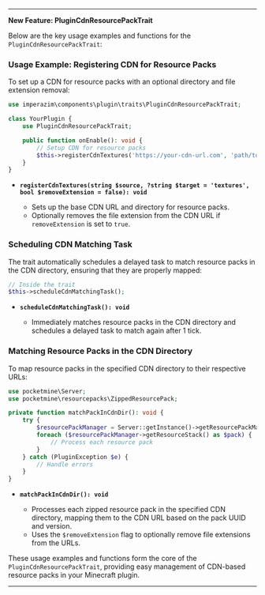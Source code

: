 ---

**New Feature: PluginCdnResourcePackTrait**

Below are the key usage examples and functions for the `PluginCdnResourcePackTrait`:

### Usage Example: Registering CDN for Resource Packs

To set up a CDN for resource packs with an optional directory and file extension removal:

```php
use imperazim\components\plugin\traits\PluginCdnResourcePackTrait;

class YourPlugin {
    use PluginCdnResourcePackTrait;

    public function onEnable(): void {
        // Setup CDN for resource packs
        $this->registerCdnTextures('https://your-cdn-url.com', 'path/to/textures', true);
    }
}
```

- **`registerCdnTextures(string $source, ?string $target = 'textures', bool $removeExtension = false): void`**

  - Sets up the base CDN URL and directory for resource packs.
  - Optionally removes the file extension from the CDN URL if `removeExtension` is set to `true`.

### Scheduling CDN Matching Task

The trait automatically schedules a delayed task to match resource packs in the CDN directory, ensuring that they are properly mapped:

```php
// Inside the trait
$this->scheduleCdnMatchingTask();
```

- **`scheduleCdnMatchingTask(): void`**

  - Immediately matches resource packs in the CDN directory and schedules a delayed task to match again after 1 tick.

### Matching Resource Packs in the CDN Directory

To map resource packs in the specified CDN directory to their respective URLs:

```php
use pocketmine\Server;
use pocketmine\resourcepacks\ZippedResourcePack;

private function matchPackInCdnDir(): void {
    try {
        $resourcePackManager = Server::getInstance()->getResourcePackManager();
        foreach ($resourcePackManager->getResourceStack() as $pack) {
            // Process each resource pack
        }
    } catch (PluginException $e) {
        // Handle errors
    }
}
```

- **`matchPackInCdnDir(): void`**

  - Processes each zipped resource pack in the specified CDN directory, mapping them to the CDN URL based on the pack UUID and version.
  - Uses the `$removeExtension` flag to optionally remove file extensions from the URLs.

These usage examples and functions form the core of the `PluginCdnResourcePackTrait`, providing easy management of CDN-based resource packs in your Minecraft plugin.

---